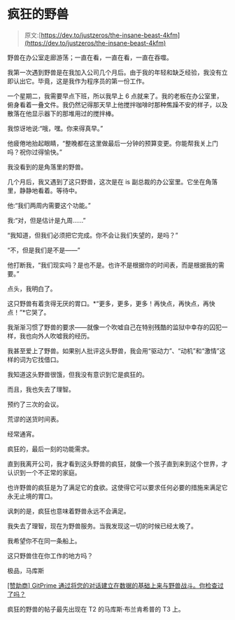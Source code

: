 # 疯狂的野兽

> 原文:[https://dev.to/justzeros/the-insane-beast-4kfm](https://dev.to/justzeros/the-insane-beast-4kfm)

野兽在办公室走廊游荡；一直在看，一直在看，一直在吞噬。

我第一次遇到野兽是在我加入公司几个月后。由于我的年轻和缺乏经验，我没有立即认出它。毕竟，这是我作为程序员的第一份工作。

一个星期二，我需要早点下班，所以我早上 6 点就来了。我的老板在办公室里，俯身看着一叠文件。我仍然记得那天早上他搅拌咖啡时那种焦躁不安的样子，以及散落在他显示器下的那堆用过的搅拌棒。

我惊讶地说:“哦，嘿。你来得真早。”

他疲倦地抬起眼睛，“整晚都在这里做最后一分钟的预算变更。你能帮我关上门吗？祝你过得愉快。”

我没看到的是角落里的野兽。

几个月后，我又遇到了这只野兽，这次是在 is 副总裁的办公室里。它坐在角落里，静静地看着。等待中。

他:“我们两周内需要这个功能。”

我:“对，但是估计是九周……”

“我知道，但我们必须把它完成。你不会让我们失望的，是吗？”

“不，但是我们是不是——”

他打断我，“我们现实吗？是也不是。也许不是根据你的时间表，而是根据我的需要。”

点头，我明白了。

这只野兽有着贪得无厌的胃口。*“更多，更多，更多！再快点，再快点，再快点！”*它哭了。

我渐渐习惯了野兽的要求——就像一个吹嘘自己在特别残酷的监狱中幸存的囚犯一样，我也向外人吹嘘我的经历。

我甚至爱上了野兽。如果别人批评这头野兽，我会用“驱动力”、“动机”和“激情”这样的词为它找借口。

我知道这头野兽很饿，但我没有意识到它是疯狂的。

而且，我也失去了理智。

预约了三次的会议。

荒谬的送货时间表。

经常通宵。

疯狂的，最后一刻的功能需求。

直到我离开公司，我才看到这头野兽的疯狂，就像一个孩子直到来到这个世界，才认识到一个不正常的家庭。

也许野兽的疯狂是为了满足它的食欲。这使得它可以要求任何必要的措施来满足它永无止境的胃口。

讽刺的是，疯狂也意味着野兽永远不会满足。

我失去了理智，现在为野兽服务。当我发现这一切的时候已经太晚了。

我希望你不在同一条船上。

这只野兽住在你工作的地方吗？

极品，马库斯

[[赞助商] GitPrime 通过将您的对话建立在数据的基础上来与野兽战斗。你检查过了吗？](https://www.gitprime.com/managers?utm_source=marcus-blankenship-newsletter&utm_medium=email&utm_campaign=feb-march-2019)

疯狂的野兽的帖子最先出现在 T2 的马库斯·布兰肯希普的 T3 上。